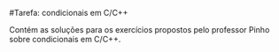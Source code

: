 #Tarefa: condicionais em C/C++

Contém as soluções para os exercícios propostos pelo professor Pinho sobre condicionais em C/C++.
